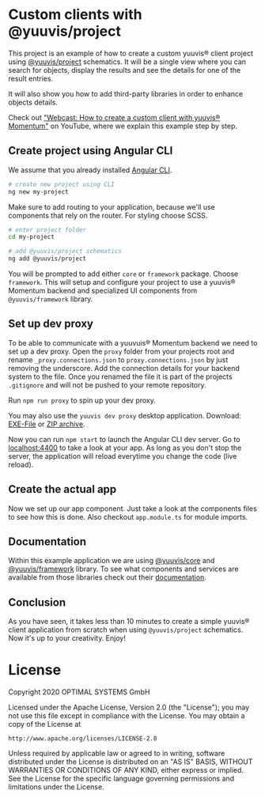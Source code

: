 # Custom clients with @yuuvis/project

This project is an example of how to create a custom yuuvis&reg; client project using [@yuuvis/project](https://www.npmjs.com/package/@yuuvis/project) schematics. It will be a single view where you can search for objects, display the results and see the details for one of the result entries.

It will also show you how to add third-party libraries in order to enhance objects details.

Check out ["Webcast: How to create a custom client with yuuvis&reg; Momentum"](https://www.youtube.com/watch?v=FXY6vuDH2b8) on YouTube, where we explain this example step by step.

## Create project using Angular CLI

We assume that you already installed [Angular CLI](https://cli.angular.io/).

```sh
# create new project using CLI
ng new my-project
```
Make sure to add routing to your application, because we'll use components that rely on the router. For styling choose SCSS.


```sh
# enter project folder
cd my-project

# add @yuuvis/project schematics
ng add @yuuvis/project
```
You will be prompted to add either `core` or `framework` package. Choose `framework`. This will setup and configure your project to use a yuuvis&reg; Momentum backend and specialized UI components from `@yuuvis/framework` library.

## Set up dev proxy
To be able to communicate with a yuuvuis&reg; Momentum backend we need to set up a dev proxy. Open the `proxy` folder from your projects root and rename `_proxy.connections.json` to `proxy.connections.json` by just removing the underscore. Add the connection details for your backend system to the file. Once you renamed the file it is part of the projects `.gitignore` and will not be pushed to your remote repository.

Run `npm run proxy` to spin up your dev proxy.

You may also use the `yuuvis dev proxy` desktop application. Download: [EXE-File](https://files.optimal-systems.org/index.php/s/8G9wfkHPBBkrFHG) or [ZIP archive](https://files.optimal-systems.org/index.php/s/y6MWqxS7oaL9eNx).

Now you can run `npm start` to launch the Angular CLI dev server. Go to [localhost:4400](http://localhost:4400/) to take a look at your app. As long as you don't stop the server, the application will reload everytime you change the code (live reload).

## Create the actual app

Now we set up our app component. Just take a look at the components files to see how this is done. Also checkout `app.module.ts` for module imports.

## Documentation

Within this example application we are using [@yuuvis/core](https://www.npmjs.com/package/@yuuvis/core) and [@yuuvis/framework](https://www.npmjs.com/package/@yuuvis/framework) library. To see what components and services are available from those libraries check out their [documentation](https://yuuvis-cc.yuuvis.org/).

## Conclusion

As you have seen, it takes less than 10 minutes to create a simple yuuvis&reg; client application from scratch when using `@yuuvis/project` schematics. Now it's up to your creativity. Enjoy!

# License

Copyright 2020 OPTIMAL SYSTEMS GmbH

Licensed under the Apache License, Version 2.0 (the "License");
you may not use this file except in compliance with the License.
You may obtain a copy of the License at

    http://www.apache.org/licenses/LICENSE-2.0

Unless required by applicable law or agreed to in writing, software
distributed under the License is distributed on an "AS IS" BASIS,
WITHOUT WARRANTIES OR CONDITIONS OF ANY KIND, either express or implied.
See the License for the specific language governing permissions and
limitations under the License.
